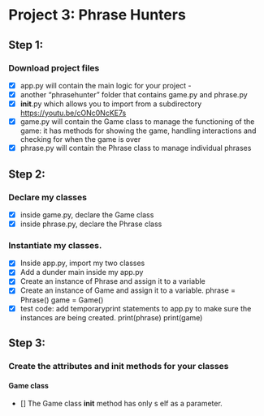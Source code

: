 # Project 3: Phrase Hunters

## Step 1:

### Download project files

- [x] app.py will contain the main logic for your project -
- [x] another “phrasehunter” folder that contains game.py and phrase.py
- [x] **init**.py which allows you to ​import from a subdirectory https://youtu.be/cONc0NcKE7s
- [x] game.py will contain the Game class to manage the functioning of the game: it has methods for showing the game, handling interactions and checking for when the game is over
- [x] phrase.py will contain the Phrase class to manage individual phrases

## Step 2:

### Declare my classes

- [x] inside game.py, declare the Game class
- [x] inside phrase.py, declare the Phrase class

### Instantiate my classes.

- [x] Inside app.py, import my two classes
- [x] Add a dunder main inside my app.py
- [x] Create an instance of Phrase and assign it to a variable
- [x] Create an instance of Game and assign it to a variable.
      phrase = Phrase()
      game = Game()
- [x] test code: add temporary ​print​ statements to app.py to make sure the instances are being created.
      print(phrase)
      print(game)

## Step 3:

### Create the attributes and ​**init**​ methods for your classes

#### Game class

- [] The Game class ​**init**​ method has only s​ elf ​as a parameter.
